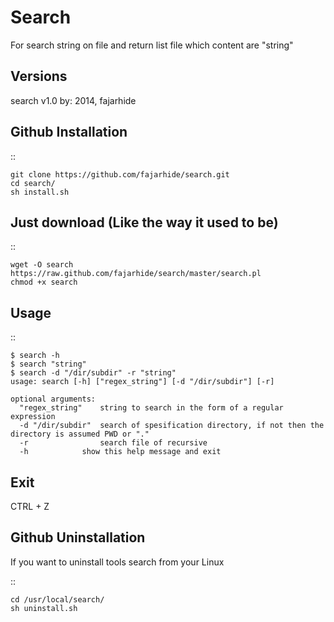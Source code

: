Search 
======

For search string on file and return list file which content are "string"

Versions
--------

search v1.0 by: 2014, fajarhide


Github Installation
-------------------

::

    git clone https://github.com/fajarhide/search.git
    cd search/
    sh install.sh


Just download (Like the way it used to be)
------------------------------------------

::

    wget -O search https://raw.github.com/fajarhide/search/master/search.pl
    chmod +x search


Usage
-----

::

    $ search -h
    $ search "string"
    $ search -d "/dir/subdir" -r "string"
    usage: search [-h] ["regex_string"] [-d "/dir/subdir"] [-r]
    
    optional arguments:
      "regex_string"    string to search in the form of a regular expression
      -d "/dir/subdir"  search of spesification directory, if not then the directory is assumed PWD or "."
      -r                search file of recursive
      -h	       	show this help message and exit
     

Exit
----

CTRL + Z


Github Uninstallation
---------------------

If you want to uninstall tools search from your Linux

::

    cd /usr/local/search/
    sh uninstall.sh


